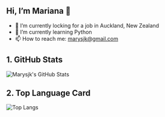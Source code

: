 ## Hi, I’m Mariana 👋  
- 👀  I’m currently locking for a job in Auckland, New Zealand
- 🌱  I’m currently learning Python
- 📫  How to reach me: marysjk@gmail.com


## 1. GitHub Stats
![Marysjk's GitHub Stats](https://github-readme-stats.vercel.app/api?username=marysjk&show_icons=true&theme=dracula&count_private=true)

## 2. Top Language Card
![Top Langs](https://github-readme-stats.vercel.app/api/top-langs/?username=marysjk)
